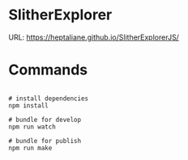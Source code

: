 # SlitherExplorer

URL: https://heptaliane.github.io/SlitherExplorerJS/


# Commands
```

# install dependencies
npm install

# bundle for develop
npm run watch

# bundle for publish
npm run make
```
